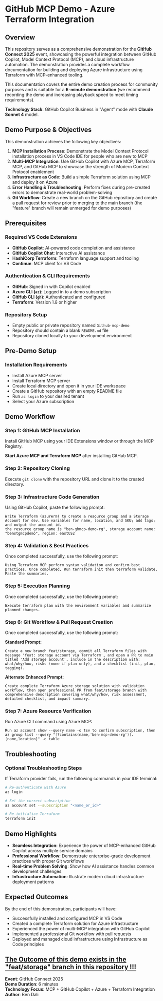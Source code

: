 # GitHub MCP Demo - Azure Terraform Integration

## Overview

This repository serves as a comprehensive demonstration for the **GitHub Connect 2025** event, showcasing the powerful integration between GitHub Copilot, Model Context Protocol (MCP), and cloud infrastructure automation. The demonstration provides a complete workflow documentation for building and deploying Azure infrastructure using Terraform with MCP-enhanced tooling.

This documentation covers the entire demo creation process for community purposes and is suitable for a **6-minute demonstration** (we recommend recording the demo and increasing playback speed to meet timing requirements).

**Technology Stack**: GitHub Copilot Business in "Agent" mode with **Claude Sonnet 4** model.

## Demo Purpose & Objectives

This demonstration achieves the following key objectives:

1. **MCP Installation Process**: Demonstrate the Model Context Protocol installation process in VS Code IDE for people who are new to MCP
2. **Multi-MCP Integration**: Use GitHub Copilot with Azure MCP, Terraform MCP, and GitHub MCP to showcase the strength of Modern Context Protocol enablement
3. **Infrastructure as Code**: Build a simple Terraform solution using MCP and deploy it on Azure
4. **Error Handling & Troubleshooting**: Perform fixes during pre-created errors to demonstrate real-world problem-solving
5. **Git Workflow**: Create a new branch on the GitHub repository and create a pull request for review prior to merging to the main branch (the "feature" branch will remain unmerged for demo purposes)

## Prerequisites

### Required VS Code Extensions

- **GitHub Copilot**: AI-powered code completion and assistance
- **GitHub Copilot Chat**: Interactive AI assistance
- **HashiCorp Terraform**: Terraform language support and tooling
- **Continue**: MCP client for VS Code

### Authentication & CLI Requirements

- **GitHub**: Signed in with Copilot enabled
- **Azure CLI (`az`)**: Logged in to a demo subscription
- **GitHub CLI (`gh`)**: Authenticated and configured
- **Terraform**: Version 1.6 or higher

### Repository Setup

- Empty public or private repository named `Github-mcp-demo`
- Repository should contain a blank `README.md` file
- Repository cloned locally to your development environment

## Pre-Demo Setup

### Installation Requirements

- Install Azure MCP server
- Install Terraform MCP server
- Create local directory and open it in your IDE workspace
- Create a GitHub repository with an empty README file
- Run `az login` to your desired tenant
- Select your Azure subscription

## Demo Workflow

### Step 1: GitHub MCP Installation
Install GitHub MCP using your IDE Extensions window or through the MCP Registry.

**Start Azure MCP and Terraform MCP** after installing GitHub MCP.

### Step 2: Repository Cloning
Execute `git clone` with the repository URL and clone it to the created directory.

### Step 3: Infrastructure Code Generation
Using GitHub Copilot, paste the following prompt:

```
Write Terraform (azurerm) to create a resource group and a Storage Account for dev. Use variables for name, location, and SKU; add tags; and output the account id.
the resource group name is "ben-ghmcp-demo-rg", storage account name: "benstgmcpdemo", region: eastUS2
```

### Step 4: Validation & Best Practices
Once completed successfully, use the following prompt:

```
Using Terraform MCP perform syntax validation and confirm best practices. Once completed, Run terraform init then terraform validate. Paste the summaries.
```

### Step 5: Execution Planning
Once completed successfully, use the following prompt:

```
Execute terraform plan with the environment variables and summarize planned changes.
```

### Step 6: Git Workflow & Pull Request Creation
Once completed successfully, use the following prompt:

**Standard Prompt:**
```
Create a new branch feat/storage, commit all Terraform files with message 'feat: storage account via Terraform', and open a PR to main titled 'Add storage account'. include in the description with: what/why/how, risks (none if plan only), and a checklist (init, plan, tagging).
```

**Alternate Enhanced Prompt:**
```
Create complete Terraform Azure storage solution with validation workflow, then open professional PR from feat/storage branch with comprehensive description covering what/why/how, risk assessment, detailed checklist, and impact summary.
```

### Step 7: Azure Resource Verification
Run Azure CLI command using Azure MCP:

```
Run az account show --query name -o tsv to confirm subscription, then az group list --query "[?contains(name,'ben-mcp-demo-rg')].[name,location]" -o table
```

## Troubleshooting

### Optional Troubleshooting Steps
If Terraform provider fails, run the following commands in your IDE terminal:

```bash
# Re-authenticate with Azure
az login

# Set the correct subscription
az account set --subscription "<name_or_id>"

# Re-initialize Terraform
terraform init
```

## Demo Highlights

- **Seamless Integration**: Experience the power of MCP-enhanced GitHub Copilot across multiple service domains
- **Professional Workflow**: Demonstrate enterprise-grade development practices with proper Git workflows
- **Real-time Problem Solving**: Show how AI assistance handles common development challenges
- **Infrastructure Automation**: Illustrate modern cloud infrastructure deployment patterns

## Expected Outcomes

By the end of this demonstration, participants will have:

- Successfully installed and configured MCP in VS Code
- Created a complete Terraform solution for Azure infrastructure
- Experienced the power of multi-MCP integration with GitHub Copilot
- Implemented a professional Git workflow with pull requests
- Deployed and managed cloud infrastructure using Infrastructure as Code principles


<u>The Outcome of this demo exists in the "feat/storage" branch in this repository !!!</u>
---

**Event**: GitHub Connect 2025  
**Demo Duration**: 6 minutes  
**Technology Focus**: MCP + GitHub Copilot + Azure + Terraform Integration  
**Author**: Ben Dali
